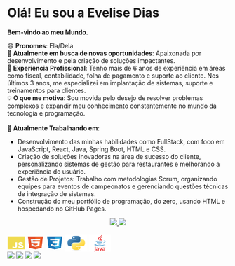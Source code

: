# Olá! Eu sou a Evelise Dias
**Bem-vindo ao meu Mundo.**

😄 **Pronomes**: Ela/Dela<br>
🔭 **Atualmente em busca de novas oportunidades**: Apaixonada por desenvolvimento e pela criação de soluções impactantes.<br>
💼 **Experiência Profissional**: Tenho mais de 6 anos de experiência em áreas como fiscal, contabilidade, folha de pagamento e suporte ao cliente. Nos últimos 3 anos, me especializei em implantação de sistemas, suporte e treinamentos para clientes.<br>
💡 **O que me motiva**: Sou movida pelo desejo de resolver problemas complexos e expandir meu conhecimento constantemente no mundo da tecnologia e programação.<br>
<br>
🌱 **Atualmente Trabalhando em**:
- Desenvolvimento das minhas habilidades como FullStack, com foco em JavaScript, React, Java, Spring Boot, HTML e CSS.
- Criação de soluções inovadoras na área de sucesso do cliente, personalizando sistemas de gestão para restaurantes e melhorando a experiência do usuário.
- Gestão de Projetos: Trabalho com metodologias Scrum, organizando equipes para eventos de campeonatos e gerenciando questões técnicas de integração de sistemas.
- Construção do meu portfólio de programação, do zero, usando HTML e hospedando no GitHub Pages.

<div align="center">
  <a href="https://github.com/evelisedias">
    <img height="150em" src="https://github-readme-stats.vercel.app/api?username=evelisedias&show_icons=true&theme=dark&include_all_commits=true&count_private=true"/>
    <img height="150em" src="https://github-readme-stats.vercel.app/api/top-langs/?username=evelisedias&layout=compact&langs_count=7&theme=dark"/>
  </a>
</div>

<div style="display: inline_block"><br>
  <img align="center" alt="eve-Js" height="30" width="40" src="https://raw.githubusercontent.com/devicons/devicon/master/icons/javascript/javascript-plain.svg">
  <img align="center" alt="eve-HTML" height="30" width="40" src="https://raw.githubusercontent.com/devicons/devicon/master/icons/html5/html5-original.svg">
  <img align="center" alt="eve-CSS" height="30" width="40" src="https://raw.githubusercontent.com/devicons/devicon/master/icons/css3/css3-original.svg">
  <img align="center" alt="eve-PYTHON" height="40" width="50" src="https://raw.githubusercontent.com/devicons/devicon/master/icons/python/python-original.svg">
  <img align="center" alt="eve-JAVA" height="40" width="50" src="https://raw.githubusercontent.com/devicons/devicon/master/icons/java/java-original-wordmark.svg">
</div>

<div> 
  <a href="https://instagram.com/evelisedias_" target="_blank"><img src="https://img.shields.io/badge/-Instagram-%23E4405F?style=for-the-badge&logo=instagram&logoColor=white" target="_blank"></a>
  <a href="https://discord.gg/EveliseDias#3018" target="_blank"><img src="https://img.shields.io/badge/Discord-7289DA?style=for-the-badge&logo=discord&logoColor=white" target="_blank"></a> 
  <a href="mailto:evelisedias72@gmail.com"><img src="https://img.shields.io/badge/-Gmail-%23333?style=for-the-badge&logo=gmail&logoColor=white" target="_blank"></a>
  <a href="https://www.linkedin.com/in/evelise-dias-44a72a87/" target="_blank"><img src="https://img.shields.io/badge/-LinkedIn-%230077B5?style=for-the-badge&logo=linkedin&logoColor=white" target="_blank"></a> 
</div>
